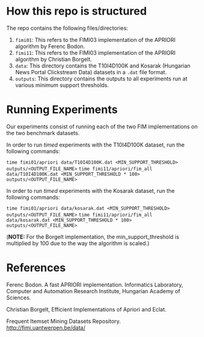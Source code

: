# How this repo is structured

The repo contains the following files/directories:
1. `fimi01`: This refers to the FIMI03 implementation of the APRIORI algorithm by Ferenc Bodon.
2. `fimi11`: This refers to the FIMI03 implementation of the APRIORI algorithm by Christian Borgelt.
3. `data`: This directory contains the T10I4D100K and Kosarak (Hungarian News Portal Clickstream Data) datasets in a `.dat` file format.
4. `outputs`: This directory contains the outputs to all experiments run at various minimum support thresholds.

# Running Experiments
Our experiments consist of running each of the two FIM implementations on the two benchmark datasets.

In order to run *timed* experiments with the T10I4D100K dataset, run the following commands:

`time fimi01/apriori data/T10I4D100K.dat <MIN_SUPPORT_THRESHOLD> outputs/<OUTPUT_FILE_NAME>`
`time fimi11/apriori/fim_all data/T10I4D100K.dat <MIN_SUPPORT_THRESHOLD * 100> outputs/<OUTPUT_FILE_NAME>`

In order to run *timed* experiments with the Kosarak dataset, run the following commands:

`time fimi01/apriori data/kosarak.dat <MIN_SUPPORT_THRESHOLD> outputs/<OUTPUT_FILE_NAME>`
`time fimi11/apriori/fim_all data/kosarak.dat <MIN_SUPPORT_THRESHOLD * 100> outputs/<OUTPUT_FILE_NAME>`

(**NOTE:** For the Borgelt implementation, the min_support_threshold is multiplied by 100 due to the way the algorithm is scaled.)
# References
Ferenc Bodon. A fast APRIORI implementation. Informatics Laboratory, Computer and Automation Research Institute, Hungarian Academy of Sciences.

Christian Borgelt, Efficient Implementations of Apriori and Eclat.

Frequent Itemset Mining Datasets Repository. http://fimi.uantwerpen.be/data/